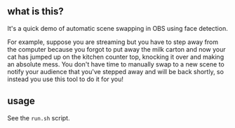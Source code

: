 ## what is this?

It's a quick demo of automatic scene swapping in OBS using face detection.

For example, suppose you are streaming but you have to step away from the
computer because you forgot to put away the milk carton and now your cat has
jumped up on the kitchen counter top, knocking it over and making an absolute
mess. You don't have time to manually swap to a new scene to notify your
audience that you've stepped away and will be back shortly, so instead you use
this tool to do it for you!

## usage

See the `run.sh` script.
